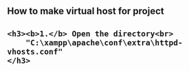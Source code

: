 <h2>How to make virtual host for project<h2>

    <h3><b>1.</b> Open the directory<br>
        "C:\xampp\apache\conf\extra\httpd-vhosts.conf"
    </h3>

